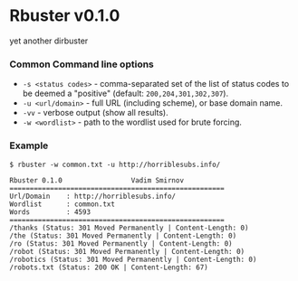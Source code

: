 Rbuster v0.1.0
========================================
yet another dirbuster
### Common Command line options
* `-s <status codes>` - comma-separated set of the list of status codes to be deemed a "positive" (default: `200,204,301,302,307`).
* `-u <url/domain>` - full URL (including scheme), or base domain name.
* `-vv` - verbose output (show all results).
* `-w <wordlist>` - path to the wordlist used for brute forcing.

### Example
```
$ rbuster -w common.txt -u http://horriblesubs.info/

Rbuster 0.1.0                 Vadim Smirnov
=====================================================
Url/Domain    : http://horriblesubs.info/
Wordlist      : common.txt
Words         : 4593
=====================================================
/thanks (Status: 301 Moved Permanently | Content-Length: 0)
/the (Status: 301 Moved Permanently | Content-Length: 0)
/ro (Status: 301 Moved Permanently | Content-Length: 0)
/robot (Status: 301 Moved Permanently | Content-Length: 0)
/robotics (Status: 301 Moved Permanently | Content-Length: 0)
/robots.txt (Status: 200 OK | Content-Length: 67)
```
